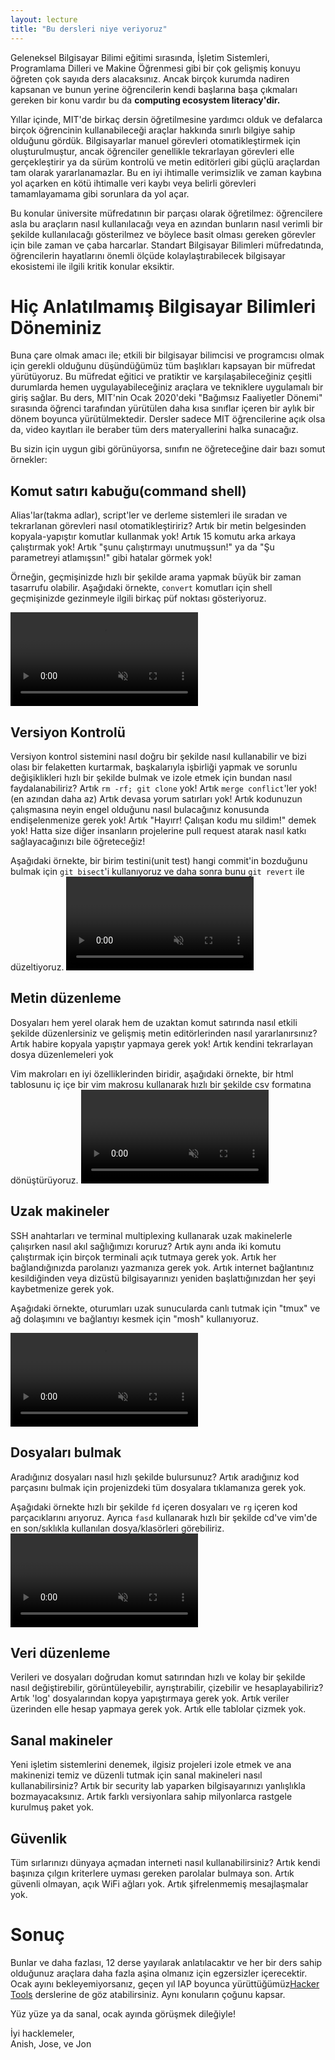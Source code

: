```yaml
---
layout: lecture
title: "Bu dersleri niye veriyoruz"
---
```


Geleneksel Bilgisayar Bilimi eğitimi sırasında, İşletim Sistemleri, Programlama Dilleri
ve Makine Öğrenmesi gibi bir çok gelişmiş konuyu öğreten çok sayıda ders alacaksınız.
Ancak birçok kurumda nadiren kapsanan ve bunun yerine öğrencilerin kendi başlarına
başa çıkmaları gereken bir konu vardır bu da **computing ecosystem literacy'dir.**

Yıllar içinde, MIT'de birkaç dersin öğretilmesine yardımcı olduk ve defalarca birçok öğrencinin kullanabileceği araçlar hakkında sınırlı bilgiye sahip olduğunu gördük. Bilgisayarlar manuel görevleri otomatikleştirmek için oluşturulmuştur, ancak öğrenciler genellikle tekrarlayan görevleri elle gerçekleştirir ya da sürüm kontrolü ve metin editörleri gibi güçlü araçlardan tam olarak yararlanamazlar. Bu en iyi ihtimalle verimsizlik ve zaman kaybına yol açarken en kötü ihtimalle veri kaybı veya belirli görevleri tamamlayamama gibi sorunlara da yol açar.

Bu konular üniversite müfredatının bir parçası olarak öğretilmez: öğrencilere asla bu araçların nasıl kullanılacağı veya en azından bunların nasıl verimli bir şekilde kullanılacağı gösterilmez ve böylece basit olması gereken görevler için bile zaman ve çaba harcarlar. Standart Bilgisayar Bilimleri müfredatında, öğrencilerin hayatlarını önemli ölçüde kolaylaştırabilecek bilgisayar ekosistemi ile ilgili kritik konular eksiktir.

# Hiç Anlatılmamış Bilgisayar Bilimleri Döneminiz

Buna çare olmak amacı ile; etkili bir bilgisayar bilimcisi ve programcısı olmak için gerekli olduğunu düşündüğümüz tüm başlıkları kapsayan bir müfredat yürütüyoruz. Bu müfredat eğitici ve pratiktir ve karşılaşabileceğiniz çeşitli durumlarda hemen uygulayabileceğiniz araçlara ve tekniklere uygulamalı bir giriş sağlar. Bu ders, MIT'nin Ocak 2020'deki "Bağımsız Faaliyetler Dönemi" sırasında öğrenci tarafından yürütülen daha kısa sınıflar içeren bir aylık bir dönem boyunca yürütülmektedir. Dersler sadece MIT öğrencilerine açık olsa da, video kayıtları ile beraber tüm ders materyallerini halka sunacağız.

Bu sizin için uygun gibi görünüyorsa, sınıfın ne öğreteceğine dair bazı somut örnekler:

## Komut satırı kabuğu(command shell)

Alias'lar(takma adlar), script'ler ve derleme sistemleri ile sıradan ve tekrarlanan görevleri nasıl otomatikleştiririz?
Artık bir metin belgesinden kopyala-yapıştır komutlar kullanmak yok!
Artık 15 komutu arka arkaya çalıştırmak yok!
Artık "şunu çalıştırmayı unutmuşsun!" ya da "Şu parametreyi atlamışsın!" gibi hatalar görmek yok!

Örneğin, geçmişinizde hızlı bir şekilde arama yapmak büyük bir zaman tasarrufu olabilir. Aşağıdaki örnekte, `convert` komutları için shell geçmişinizde gezinmeyle ilgili birkaç püf noktası gösteriyoruz.

<video autoplay="autoplay" loop="loop" controls muted playsinline  oncontextmenu="return false;"  preload="auto"  class="demo">
  <source src="/static/media/demos/history.mp4" type="video/mp4">
</video>

## Versiyon Kontrolü

Versiyon kontrol sistemini nasıl doğru bir şekilde nasıl kullanabilir ve bizi olası bir felaketten kurtarmak, başkalarıyla işbirliği yapmak ve sorunlu değişiklikleri hızlı bir şekilde bulmak ve izole etmek için bundan nasıl faydalanabiliriz?
Artık `rm -rf; git clone` yok! Artık `merge conflict`'ler yok!(en azından daha az) Artık devasa yorum satırları yok!
Artık kodunuzun çalışmasına neyin engel olduğunu nasıl bulacağınız konusunda endişelenmenize gerek yok!
Artık "Hayırr! Çalışan kodu mu sildim!" demek yok!
Hatta size diğer insanların projelerine pull request atarak nasıl katkı sağlayacağınızı bile öğreteceğiz!

Aşağıdaki örnekte, bir birim testini(unit test) hangi commit'in bozduğunu bulmak için `git bisect`'i kullanıyoruz ve daha sonra bunu `git revert` ile düzeltiyoruz.
<video autoplay="autoplay" loop="loop" controls muted playsinline  oncontextmenu="return false;"  preload="auto"  class="demo">

  <source src="/static/media/demos/git.mp4" type="video/mp4">
</video>

## Metin düzenleme

Dosyaları hem yerel olarak hem de uzaktan komut satırında nasıl etkili şekilde düzenlersiniz ve gelişmiş metin editörlerinden nasıl yararlanırsınız?
Artık habire kopyala yapıştır yapmaya gerek yok!
Artık kendini tekrarlayan dosya düzenlemeleri yok

Vim makroları en iyi özelliklerinden biridir, aşağıdaki örnekte, bir html tablosunu iç içe bir vim makrosu kullanarak hızlı bir şekilde csv formatına dönüştürüyoruz.
<video autoplay="autoplay" loop="loop" controls muted playsinline  oncontextmenu="return false;"  preload="auto"  class="demo">

  <source src="/static/media/demos/vim.mp4" type="video/mp4">
</video>

## Uzak makineler

SSH anahtarları ve terminal multiplexing kullanarak uzak makinelerle çalışırken nasıl akıl sağlığımızı koruruz?
Artık aynı anda iki komutu çalıştırmak için birçok terminali açık tutmaya gerek yok.
Artık her bağlandığınızda parolanızı yazmanıza gerek yok.
Artık internet bağlantınız kesildiğinden veya dizüstü bilgisayarınızı yeniden başlattığınızdan her şeyi kaybetmenize gerek yok.

Aşağıdaki örnekte, oturumları uzak sunucularda canlı tutmak için "tmux" ve ağ dolaşımını ve bağlantıyı kesmek için "mosh" kullanıyoruz.

<video autoplay="autoplay" loop="loop" controls muted playsinline  oncontextmenu="return false;"  preload="auto"  class="demo">
  <source src="/static/media/demos/ssh.mp4" type="video/mp4">
</video>

## Dosyaları bulmak

Aradığınız dosyaları nasıl hızlı şekilde bulursunuz?
Artık aradığınız kod parçasını bulmak için projenizdeki tüm dosyalara tıklamanıza gerek yok.

Aşağıdaki örnekte hızlı bir şekilde `fd` içeren dosyaları ve `rg` içeren kod parçacıklarını arıyoruz. Ayrıca `fasd` kullanarak hızlı bir şekilde cd've vim'de en son/sıklıkla kullanılan dosya/klasörleri görebiliriz.
<video autoplay="autoplay" loop="loop" controls muted playsinline  oncontextmenu="return false;"  preload="auto"  class="demo">

  <source src="/static/media/demos/find.mp4" type="video/mp4">
</video>

## Veri düzenleme

Verileri ve dosyaları doğrudan komut satırından hızlı ve kolay bir şekilde nasıl değiştirebilir, görüntüleyebilir, ayrıştırabilir, çizebilir ve hesaplayabiliriz?
Artık 'log' dosyalarından kopya yapıştırmaya gerek yok.
Artık veriler üzerinden elle hesap yapmaya gerek yok.
Artık elle tablolar çizmek yok.

## Sanal makineler

Yeni işletim sistemlerini denemek, ilgisiz projeleri izole etmek ve ana makinenizi temiz ve düzenli tutmak için sanal makineleri nasıl kullanabilirsiniz?
Artık bir security lab yaparken bilgisayarınızı yanlışlıkla bozmayacaksınız.
Artık farklı versiyonlara sahip milyonlarca rastgele kurulmuş paket yok.

## Güvenlik

Tüm sırlarınızı dünyaya açmadan interneti nasıl kullanabilirsiniz?
Artık kendi başınıza çılgın kriterlere uyması gereken parolalar bulmaya son.
Artık güvenli olmayan, açık WiFi ağları yok.
Artık şifrelenmemiş mesajlaşmalar yok.

# Sonuç

Bunlar ve daha fazlası, 12 derse yayılarak anlatılacaktır ve her bir ders sahip olduğunuz araçlara daha fazla aşina olmanız için egzersizler içerecektir.
Ocak ayını bekleyemiyorsanız, geçen yıl IAP boyunca yürüttüğümüz[Hacker Tools](https://hacker-tools.github.io/lectures) derslerine de göz atabilirsiniz. Aynı konuların çoğunu kapsar.

Yüz yüze ya da sanal, ocak ayında görüşmek dileğiyle!

İyi hacklemeler,<br>
Anish, Jose, ve Jon
